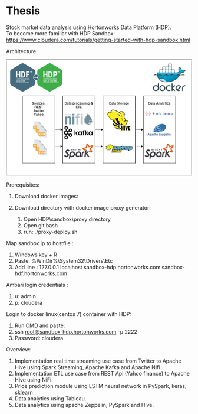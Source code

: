# Thesis
Stock market data analysis using Hortonworks Data Platform (HDP).<br />
To become more familiar with HDP Sandbox: https://www.cloudera.com/tutorials/getting-started-with-hdp-sandbox.html

Architecture:

![image](https://github.com/repcaks/Thesis/blob/main/Architecture.png)


Prerequisites:
1) Download docker images:
   

2) Download directory with docker image proxy generator: 
    1) Open HDP\sandbox\proxy directory 
    2) Open git bash
    3) run: ./proxy-deploy.sh

Map sandbox ip to hostfile :
1) Windows key + R
2) Paste: %WinDir%\System32\Drivers\Etc
3) Add line : 127.0.0.1 localhost sandbox-hdp.hortonworks.com sandbox-hdf.hortonworks.com

Ambari login credentials :
   1) u: admin
   2) p: cloudera

Login to docker linux(centos 7) container with HDP:
   1) Run CMD and paste:
   2) ssh root@sandbox-hdp.hortonworks.com -p 2222
   3) Password: cloudera


Overview:
1) Implementation real time streaming use case from Twitter to Apache Hive using Spark Streaming, Apache Kafka and Apache Nifi
2) Implementation ETL use case from REST Api (Yahoo finance) to Apache Hive using NiFi.
3) Price prediction module using LSTM neural network in PySpark, keras, sklearn
4) Data analytics using Tableau.
5) Data analytics using apache Zeppelin, PySpark and Hive. 




